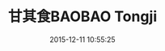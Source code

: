 ---
layout: post
featured: no
title: "甘其食BAOBAO Tongji"
date: 2015-12-11 10:55:25
categories: design f&b
details:
  -  Year of Completion: 2016
  -  Architect: Linehouse
  -  Location: Tongji University, Shanghai, China
  -  Area: 78sqm
header-image: /assets/images/projects/baobao-tongji-shanghai/linehouse_baobao_tongji_university_001.jpg
square-image: /assets/images/projects/baobao-tongji-shanghai/linehouse_baobao_tongji_university_square.jpg
image-gallery:
  -  /assets/images/projects/baobao-tongji-shanghai/linehouse_baobao_tongji_university_002.jpg
---